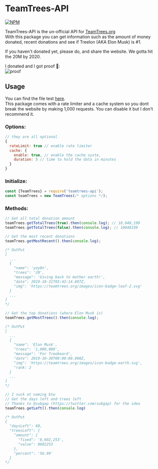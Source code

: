 # TeamTrees-API

[![NPM](https://nodei.co/npm/teamtrees-api.png)](https://www.npmjs.com/package/teamtrees-api)

TeamTrees-API is the un-official API for [TeamTrees.org](https://teamtrees.org/)\
With this package you can get information such as the amount of money donated, recent donations
and see if Treelon (AKA Elon Musk) is #1.

If you haven't donated yet, please do, and share the website. We gotta hit the 20M by 2020.

I donated and I got proof 👀:\
![proof](https://i.imgur.com/PfdZeti.png)

## Usage
You can find the file test [here](https://github.com/Jacxk/TeamTrees-API/blob/master/test.js).\
This package comes with a rate limiter and a cache system so you dont break the website by making 1,000 requests.
You can disable it but I don't recommend it.

### Options:
```js
// they are all optional
{
  rateLimit: true // enable rate limiter
  cache: {
    enable: true, // enable the cache syste,
    duration: 5 // time to hold the data in minutes
  }
}
```

### Initialize:
```js
const {TeamTrees} = require('teamtrees-api');
const teamTrees = new TeamTrees(/* options */);
```

### Methods:
```js
// Get all total donation amount
teamTrees.getTotalTrees(true).then(console.log); // 10,048,199
teamTrees.getTotalTrees(false).then(console.log); // 10048199

// Get the most recent donations
teamTrees.getMostRecent().then(console.log);

/* OutPut
[
  ...
  {
    "name": 'yoy0n',
    "trees": '20',
    "message": 'Giving back to mother earth!',
    "date": 2019-10-31T03:43:14.807Z,
    "img": 'https://teamtrees.org/images/icon-badge-leaf-2.svg'
  }
  ...
]
*/

// Get the top donations (where Elon Musk is)
teamTrees.getMostTrees().then(console.log);

/* OutPut
[
  ...
  {
    "name": 'Elon Musk',
    "trees": '1,000,000',
    "message": 'For Treebeard',
    "date": 2019-10-30T00:00:00.000Z,
    "img": 'https://teamtrees.org/images/icon-badge-earth.svg',
    "rank: 2
  }
  ...
]
*/

// I suck at naming btw
// Get the days left and trees left
// Thanks to @subgap (https://twitter.com/subgap) for the idea
teamTrees.getLeft().then(console.log)

/* OutPut
{
  "daysLeft": 60,
  "treesLeft": {
    "amount": {
      "fixed": '8,602,253',
      "value": 8602253
    },
    "percent": '56.99'
  }
*/
```